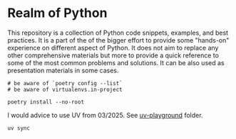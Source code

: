 # Realm of Python

This repository is a collection of Python code snippets, examples, and best practices. It is a part of the of the bigger effort to provide some "hands-on" experience on different aspect of Python. It does not aim to replace any other comprehensive materials but more to provide a quick reference to some of the most common problems and solutions. It can be also used as presentation materials in some cases.

```shell
# be aware of `poetry config --list`
# be aware of virtualenvs.in-project

poetry install --no-root
```

I would advice to use UV from 03/2025. See [uv-playground](./uv-playground/) folder.

```
uv sync
```